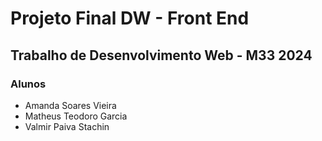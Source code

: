 # Projeto Final DW - Front End

## Trabalho de Desenvolvimento Web - M33 2024

### Alunos

- Amanda Soares Vieira
- Matheus Teodoro Garcia
- Valmir Paiva Stachin
